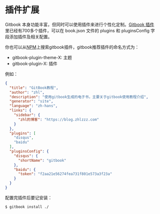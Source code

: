 # 插件扩展

Gitbook 本身功能丰富，但同时可以使用插件来进行个性化定制。[Gitbook 插件](https://plugins.gitbook.com/) 里已经有700多个插件，可以在 book.json 文件的 plugins 和 pluginsConfig 字段添加插件及相关配置。

你也可以从[NPM](https://www.npmjs.com/)上搜索gitbook插件，gitbook推荐插件的命名方式为：

- gitbook-plugin-theme-X: 主题
- gitbook-plugin-X: 插件

例如：
```json
{
  "title": "GitBook教程",
  "author": "zhl",
  "description": "使用gitbook生成的电子书，主要关于gitbook使用教程介绍",
  "generator": "site",
  "language": "zh-hans",
  "links": {
    "sidebar": {
      "zhl的博客": "https://blog.zhlzzz.com"
    }
  },
  "plugins": [
    "disqus",
    "baidu"
  ],
  "pluginsConfig": {
    "disqus": {
      "shortName": "gitbook"
    },
    "baidu": {
      "token": "f2aa21e56274fea731f801e573a3f23a"
    }
  }
}
```
配置完插件后要记安装：
```bash
$ gitbook install ./
```
